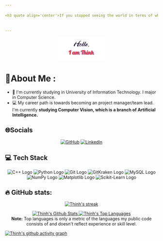 ```yaml
---

<h3 quote align='center'>If you stopped seeing the world in terms of what you like and what you dislike, and saw things for what they truly are in themselves, you would find a great deal more peace in your life .</h3 quote>


---
```

<p align = "center">
<a href="https://github.com/vphuocthinh2006"><img width="30%" alt="Hello, I'm Thinh. I am an aspiring Project Manager!" src="./Hello.png" /></a></p>
</p>


# 💫About Me :
- 🔭 I'm currently studying in University of Information Technology. I major in Computer Science.
- 💻 My career path is towards becoming an project manager/team lead. I'm currently **studying Computer Vision, which is a branch of Artificial Intelligence.**

## 🌐Socials

<p align="center">
  <a href="https://github.com/vphuocthinh2006">
  <img src="https://img.shields.io/badge/GitHub-100000?style=for-the-badge&logo=github&logoColor=white" alt="GitHub"></a>
  <a href="www.linkedin.com/in/võ-phước-thịnh-7b679a382">
  <img src="https://img.shields.io/badge/linkedin-%230077B5.svg?style=for-the-badge&logo=linkedin&logoColor=white" alt="LinkedIn"></a>
</p>
    
## 💻 Tech Stack

<p align="center">
  <!-- C++ -->
  <img src="https://cdn.jsdelivr.net/npm/programming-languages-logos/src/cpp/cpp.png" width="50" alt="C++ Logo" />
  <!-- Python -->
  <img src="https://cdn.jsdelivr.net/npm/programming-languages-logos/src/python/python.png" width="50" alt="Python Logo" />
  <!-- Git -->
  <img src="https://git-scm.com/images/logos/downloads/Git-Icon-1788C.png" width="50" alt="Git Logo" />
  <!-- GitKraken -->
  <img src="https://cdn.jsdelivr.net/gh/devicons/devicon/icons/gitkraken/gitkraken-original.svg" width="50" alt="GitKraken Logo" />
  <!-- MySQL -->
  <img src="https://cdn.jsdelivr.net/gh/devicons/devicon/icons/mysql/mysql-original-wordmark.svg" width="50" alt="MySQL Logo" />
  <!-- NumPy -->
  <img src="https://cdn.jsdelivr.net/gh/devicons/devicon/icons/numpy/numpy-original.svg" width="50" alt="NumPy Logo" />
  <!-- Matplotlib -->
  <img src="https://upload.wikimedia.org/wikipedia/commons/8/84/Matplotlib_icon.svg" width="50" alt="Matplotlib Logo" />
  <!-- Scikit-Learn -->
  <img src="https://upload.wikimedia.org/wikipedia/commons/0/05/Scikit_learn_logo_small.svg" width="50" alt="Scikit-Learn Logo" />
</p>

## 🔥 GitHub stats: 

<p align="center">
  <a href="https://github.com/vphuocthinh2006">
    <img title="GitHub Stats" alt="Thinh's streak" src="https://streak-stats.demolab.com/?user=vphuocthinh2006&layout=compact&theme=react&hide_border=true&bg_color=1F222E&title_color=F85D7F&icon_color=F8D866"/>
  </a>
</p>

<p align="center">
  <a href="https://github.com/vphuocthinh2006">
    <img alt="Thinh's Github Stats" src="https://github-readme-stats.vercel.app/api?username=vphuocthinh2006&show_icons=true&include_all_commits=true&count_private=true&theme=react&hide_border=true&bg_color=1F222E&title_color=F85D7F&rank_icon=github&icon_color=F8D866" height="192px"/>
  </a>
<a href="https://github.com/vphuocthinh2006">
  <img alt="Thinh's Top Languages" 
       src="https://github-readme-stats.vercel.app/api/top-langs/?username=vphuocthinh2006&layout=compact&theme=react&hide_border=true&bg_color=1F222E&title_color=F85D7F&icon_color=F8D866" 
       height="192px"/>
</a>


  <br/>
  <b>Note:</b> Top languages is only a metric of the languages my public code consists of and doesn't reflect experience or skill level.
</p>


[![Thinh's github activity graph](https://github-readme-activity-graph.vercel.app/graph?username=vphuocthinh2006&bg_color=1F222E&color=F8D866&line=F85D7F&point=FFFFFF&area=true&hide_border=true)](https://github.com/vphuocthinh2006/github-readme-activity-graph)
